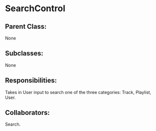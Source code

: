 # SearchControl

## Parent Class:
None

## Subclasses:
None

## Responsibilities:
Takes in User input to search one of the three categories: Track, Playlist, User.

## Collaborators:
Search.
